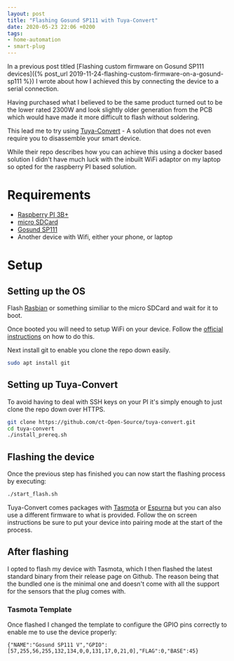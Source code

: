 ```yaml
---
layout: post
title: "Flashing Gosund SP111 with Tuya-Convert"
date: 2020-05-23 22:06 +0200
tags:
- home-automation
- smart-plug
---
```


In a previous post titled [Flashing custom firmware on Gosund SP111 devices]({% post_url 2019-11-24-flashing-custom-firmware-on-a-gosund-sp111 %}) I wrote about how I achieved this by connecting the device to a serial connection.

Having purchased what I believed to be the same product turned out to be the lower rated 2300W and look slightly older generation from the PCB which would have made it more difficult to flash without soldering.

This lead me to try using  [Tuya-Convert][0] - A solution that does not even require you to disassemble your smart device. 

While their repo describes how you can achieve this using a docker based solution I didn't have much luck with the inbuilt WiFi adaptor on my laptop so opted for the raspberry PI based solution.

# Requirements

- [Raspberry PI 3B+][1]
- [micro SDCard][2]
- [Gosund SP111][3]
- Another device with Wifi, either your phone, or laptop

# Setup

## Setting up the OS

Flash [Rasbian][4] or something similiar to the micro SDCard and wait for it to boot. 

Once booted you will need to setup WiFi on your device. Follow the [official instructions][5] on how to do this.

Next install git to enable you clone the repo down easily.

```bash
sudo apt install git
```

## Setting up Tuya-Convert

To avoid having to deal with SSH keys on your PI it's simply enough to just clone the repo down over HTTPS.

```bash
git clone https://github.com/ct-Open-Source/tuya-convert.git
cd tuya-convert
./install_prereq.sh
```

## Flashing the device

Once the previous step has finished you can now start the flashing process by executing:

```bash
./start_flash.sh
```

Tuya-Convert comes packages with [Tasmota][6] or [Espurna][7] but you can also use a different firmware to what is provided. Follow the on screen instructions be sure to put your device into pairing mode at the start of the process.

## After flashing

I opted to flash my device with Tasmota, which I then flashed the latest standard binary from their release page on Github. The reason being that 
the bundled one is the minimal one and doesn't come with all the support for the sensors that the plug comes with. 

### Tasmota Template

Once flashed I changed the template to configure the GPIO pins correctly to enable me to use the device properly:

```
{"NAME":"Gosund SP111 V","GPIO":[57,255,56,255,132,134,0,0,131,17,0,21,0],"FLAG":0,"BASE":45}
```


[0]: https://github.com/ct-Open-Source/tuya-convert
[1]: https://affiliate.malachisoord.com/t/c373281f-2a9e-42af-bc1e-db0f01ae12b1
[2]: https://affiliate.malachisoord.com/t/27d86c77-e3e8-4e21-abc9-2be97e2003b4
[3]: https://affiliate.malachisoord.com/t/940fc6b7-d20a-46d7-b6bb-2f6bdcaaed7b
[4]: https://www.raspberrypi.org/downloads/raspbian/
[5]: https://www.raspberrypi.org/documentation/configuration/wireless/wireless-cli.md
[6]: https://tasmota.github.io/docs/#/Home
[7]: https://github.com/xoseperez/espurna
